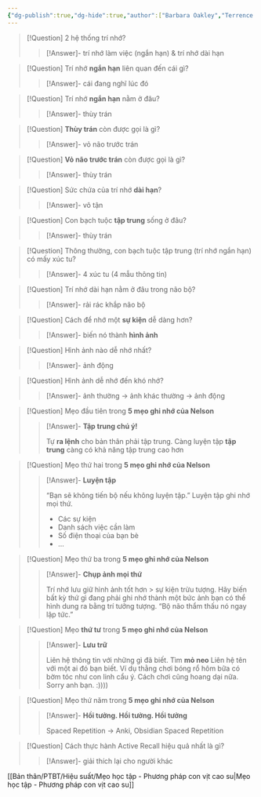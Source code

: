 ```yaml
---
{"dg-publish":true,"dg-hide":true,"author":["Barbara Oakley","Terrence Sejnowski"],"tags":["books","learning",null],"permalink":"/2-reading/books-mad-bear/hoc-cach-hoc/","hide":true,"dgPassFrontmatter":true}
---
```



> [!Question] 2 hệ thống trí nhớ?
>> [!Answer]-
>> trí nhớ làm việc (ngắn hạn) & trí nhớ dài hạn <!--SR:!2023-08-27,3,250-->

> [!Question] Trí nhớ **ngắn hạn** liên quan đến cái gì?
>> [!Answer]-
>> cái đang nghĩ lúc đó <!--SR:!2023-08-27,2,230-->

> [!Question] Trí nhớ **ngắn hạn** nằm ở đâu?
>> [!Answer]-
>> thùy trán <!--SR:!2023-08-27,3,250-->

> [!Question] **Thùy trán** còn được gọi là gì?
>> [!Answer]-
>> vỏ não trước trán <!--SR:!2023-08-27,2,230-->

> [!Question] **Vỏ não trước trán** còn được gọi là gì?
>> [!Answer]-
>> thùy trán <!--SR:!2023-08-27,3,250-->

> [!Question] Sức chứa của trí nhớ **dài hạn**?
>> [!Answer]-
>> vô tận <!--SR:!2023-08-27,3,250-->

> [!Question] Con bạch tuộc **tập trung** sống ở đâu?
>> [!Answer]-
>> thùy trán <!--SR:!2023-08-27,3,250-->

> [!Question] Thông thường, con bạch tuộc tập trung (trí nhớ ngắn hạn) có mấy xúc tu?
>> [!Answer]-
>> 4 xúc tu (4 mẫu thông tin) <!--SR:!2023-08-27,3,250-->

> [!Question] Trí nhớ dài hạn nằm ở đâu trong não bộ?
>> [!Answer]-
>> rải rác khắp não bộ <!--SR:!2023-08-27,3,250-->

> [!Question] Cách để nhớ một **sự kiện** dễ dàng hơn?
>> [!Answer]-
>> biến nó thành **hình ảnh** <!--SR:!2023-08-27,2,228-->

> [!Question] Hình ảnh nào dễ nhớ nhất? 
>> [!Answer]-
>> ảnh động <!--SR:!2023-08-26,2,248-->

> [!Question] Hình ảnh dễ nhớ đến khó nhớ?
>> [!Answer]-
>> ảnh thường → ảnh khác thường → ảnh động <!--SR:!2023-08-26,2,248-->

> [!Question] Mẹo đầu tiên trong **5 mẹo ghi nhớ của Nelson**
>> [!Answer]-
>> **Tập trung chú ý!**
>> 
>> Tự **ra lệnh** cho bản thân phải tập trung.
>> Càng luyện tập **tập trung** càng có khả năng tập trung cao hơn <!--SR:!2023-08-26,1,208-->

> [!Question] Mẹo thứ hai trong **5 mẹo ghi nhớ của Nelson**
>> [!Answer]-
>> **Luyện tập**
>>
>> “Bạn sẽ không tiến bộ nếu không luyện tập.”
>> Luyện tập ghi nhớ mọi thứ.
>> - Các sự kiện
>> - Danh sách việc cần làm
>> - Số điện thoại của bạn bè
>> - … <!--SR:!2023-08-26,1,208-->

> [!Question] Mẹo thứ ba trong **5 mẹo ghi nhớ của Nelson**
>> [!Answer]-
>> **Chụp ảnh mọi thứ**
>> 
>> Trí nhớ lưu giữ hình ảnh tốt hơn > sự kiện trừu tượng.
>> Hãy biến bất kỳ thứ gì đang phải ghi nhớ thành một bức ảnh bạn có thể hình dung ra bằng trí tưởng tượng.
>> “Bộ não thẩm thấu nó ngay lập tức.” <!--SR:!2023-08-26,2,248-->

> [!Question] Mẹo **thứ tư** trong **5 mẹo ghi nhớ của Nelson**
>> [!Answer]-
>> **Lưu trữ**
>> 
>> Liên hệ thông tin với những gì đã biết.
>> Tìm **mỏ neo**
>> Liên hệ tên với một ai đó bạn biết.
>> Ví dụ thằng chơi bóng rổ hôm bữa có bờm tóc như con linh cẩu ý. Cách chơi cũng hoang dại nữa. Sorry anh bạn. :)))) <!--SR:!2023-08-25,1,228-->

> [!Question] Mẹo thứ năm trong **5 mẹo ghi nhớ của Nelson**
>> [!Answer]-
>> **Hồi tưởng. Hồi tưởng. Hồi tưởng**
>> 
>> Spaced Repetition → Anki, Obsidian Spaced Repetition <!--SR:!2023-08-26,2,248-->

> [!Question] Cách thực hành Active Recall hiệu quả nhất là gì?
>> [!Answer]-
>> giải thích lại cho người khác

[[Bản thân/PTBT/Hiệu suất/Mẹo học tập - Phương pháp con vịt cao su\|Mẹo học tập - Phương pháp con vịt cao su]]